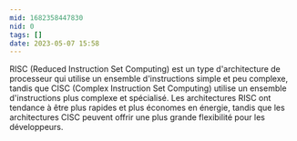 ```yaml
---
mid: 1682358447830
nid: 0
tags: []
date: 2023-05-07 15:58
---
```


RISC (Reduced Instruction Set Computing) est un type d'architecture de processeur qui utilise un ensemble d'instructions simple et peu complexe, tandis que CISC (Complex Instruction Set Computing) utilise un ensemble d'instructions plus complexe et spécialisé. Les architectures RISC ont tendance à être plus rapides et plus économes en énergie, tandis que les architectures CISC peuvent offrir une plus grande flexibilité pour les développeurs.
